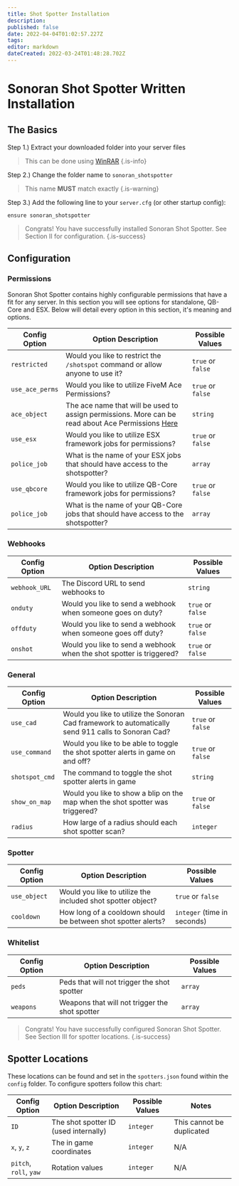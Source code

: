 ```yaml
---
title: Shot Spotter Installation
description: 
published: false
date: 2022-04-04T01:02:57.227Z
tags: 
editor: markdown
dateCreated: 2022-03-24T01:48:28.702Z
---
```


# Sonoran Shot Spotter Written Installation

## The Basics

Step 1.) Extract your downloaded folder into your server files
> This can be done using [WinRAR](https://www.win-rar.com/predownload.html?&L=0) {.is-info}

Step 2.) Change the folder name to `sonoran_shotspotter`
> This name **MUST** match exactly {.is-warning}

Step 3.)  Add the following line to your `server.cfg` (or other startup config): 
```
ensure sonoran_shotspotter
```

> Congrats! You have successfully installed Sonoran Shot Spotter. See Section II for configuration.
{.is-success}


## Configuration
### Permissions
Sonoran Shot Spotter contains highly configurable permissions that have a fit for any server. In this section you will see options for standalone, QB-Core and ESX. Below will detail every option in this section, it's meaning and options.  

| Config Option          | Option Description                                                                                                                         | Possible Values    |
|-----------------------|---------------------------------------------------------------------------------------------------------------------------------------------|------------------------|
| `restricted` | Would you like to restrict the `/shotspot` command or allow anyone to use it? | `true` or `false` |
| `use_ace_perms` | Would you like to utilize FiveM Ace Permissions? | `true` or `false`
| `ace_object` | The ace name that will be used to assign permissions. More can be read about Ace Permissions [Here](https://forum.cfx.re/t/basic-aces-principals-overview-guide/90917)  | `string`
| `use_esx` | Would you like to utilize ESX framework jobs for permissions? | `true` or `false`
| `police_job` | What is the name of your ESX jobs that should have access to the shotspotter? | `array`
| `use_qbcore` | Would you like to utilize QB-Core framework jobs for permissions? | `true` or `false`
| `police_job` | What is the name of your QB-Core jobs that should have access to the shotspotter? | `array`

### Webhooks
| Config Option          | Option Description                                                                                                                         | Possible Values    |
|-----------------------|---------------------------------------------------------------------------------------------------------------------------------------------|------------------------|
| `webhook_URL` | The Discord URL to send webhooks to | `string` 
| `onduty` | Would you like to send a webhook when someone goes on duty? | `true` or `false` 
| `offduty` | Would you like to send a webhook when someone goes off duty? | `true` or `false`
| `onshot` | Would you like to send a webhook when the shot spotter is triggered? | `true` or `false`

### General 
| Config Option          | Option Description                                                                                                                         | Possible Values    |
|-----------------------|---------------------------------------------------------------------------------------------------------------------------------------------|------------------------|
| `use_cad` | Would you like to utilize the Sonoran Cad framework to automatically send 911 calls to Sonoran Cad? | `true` or `false`
| `use_command` | Would you like to be able to toggle the shot spotter alerts in game on and off? | `true` or `false`
| `shotspot_cmd` | The command to toggle the shot spotter alerts in game | `string`
| `show_on_map` | Would you like to show a blip on the map when the shot spotter was triggered? | `true` or `false`
| `radius` | How large of a radius should each shot spotter scan? | `integer` 

### Spotter
| Config Option          | Option Description                                                                                                                         | Possible Values    |
|-----------------------|---------------------------------------------------------------------------------------------------------------------------------------------|------------------------|
| `use_object` | Would you like to utilize the included shot spotter object? | `true` or `false`
| `cooldown` | How long of a cooldown should be between shot spotter alerts?  | `integer` (time in seconds)

### Whitelist
| Config Option          | Option Description                                                                                                                         | Possible Values    |
|-----------------------|---------------------------------------------------------------------------------------------------------------------------------------------|------------------------|
| `peds` | Peds that will not trigger the shot spotter | `array` 
| `weapons` | Weapons that will not trigger the shot spotter | `array`

> Congrats! You have successfully configured Sonoran Shot Spotter. See Section III for spotter locations.
{.is-success}

## Spotter Locations 
These locations can be found and set in the `spotters.json` found within the `config` folder. To configure spotters follow this chart:

| Config Option          | Option Description                                                                                                                         | Possible Values    | Notes | 
|-----------------------|---------------------------------------------------------------------------------------------------------------------------------------------|------------------------|------------------------|
| `ID` | The shot spotter ID (used internally) | `integer` | This cannot be duplicated
| `x`, `y`, `z` | The in game coordinates | `integer` | N/A
| `pitch`, `roll`, `yaw` | Rotation values | `integer` | N/A